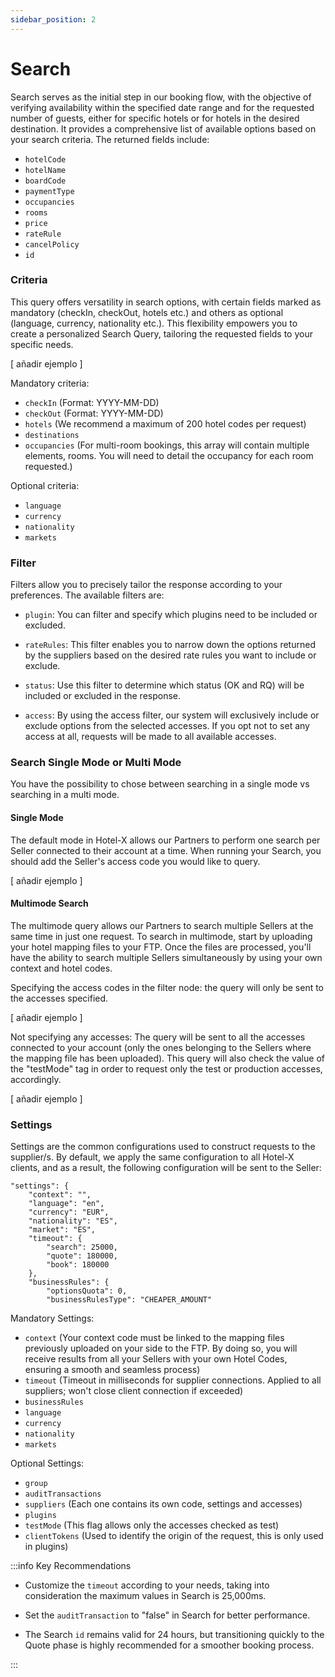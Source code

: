 ```yaml
---
sidebar_position: 2
---
```


# Search

Search serves as the initial step in our booking flow, with the objective of verifying availability within the specified date range and for the requested number of guests, either for specific hotels or for hotels in the desired destination. It provides a comprehensive list of available options based on your search criteria. The returned fields include:

* `hotelCode`
* `hotelName`
* `boardCode`
* `paymentType`
* `occupancies`
* `rooms`
* `price`
* `rateRule`
* `cancelPolicy`
* `id`

### Criteria 

This query offers versatility in search options, with certain fields marked as mandatory (checkIn, checkOut, hotels etc.) and others as optional (language, currency, nationality etc.). This flexibility empowers you to create a personalized Search Query, tailoring the requested fields to your specific needs. 

[ añadir ejemplo ]

Mandatory criteria:
* `checkIn` (Format: YYYY-MM-DD)
* `checkOut` (Format: YYYY-MM-DD)
* `hotels` (We recommend a maximum of 200 hotel codes per request)
* `destinations`
* `occupancies` (For multi-room bookings, this array will contain multiple elements, rooms. You will need to detail the occupancy for each room requested.)

Optional criteria:
* `language`
* `currency`
* `nationality`
* `markets`

### Filter

Filters allow you to precisely tailor the response according to your preferences. The available filters are:

* `plugin`: You can filter and specify which plugins need to be included or excluded.

* `rateRules`: This filter enables you to narrow down the options returned by the suppliers based on the desired rate rules you want to include or exclude.

* `status`: Use this filter to determine which status (OK and RQ) will be included or excluded in the response.

* `access`: By using the access filter, our system will exclusively include or exclude options from the selected accesses. If you opt not to set any access at all, requests will be made to all available accesses.

### Search Single Mode or Multi Mode

You have the possibility to chose between searching in a single mode vs searching in a multi mode.

#### Single Mode 

The default mode in Hotel-X allows our Partners to perform one search per Seller connected to their account at a time. When running your Search, you should add the Seller's access code you would like to query.

[ añadir ejemplo ]

#### Multimode Search

The multimode query allows our Partners to search multiple Sellers at the same time in just one request. To search in multimode, start by uploading your hotel mapping files to your FTP. Once the files are processed, you'll have the ability to search multiple Sellers simultaneously by using your own context and hotel codes.

Specifying the access codes in the filter node: the query will only be sent to the accesses specified.

[ añadir ejemplo ]

Not specifying any accesses: The query will be sent to all the accesses connected to your account (only the ones belonging to the Sellers where the mapping file has been uploaded). This query will also check the value of the "testMode" tag in order to request only the test or production accesses, accordingly.

[ añadir ejemplo ]

### Settings 

Settings are the common configurations used to construct requests to the supplier/s. By default, we apply the same configuration to all Hotel-X clients, and as a result, the following configuration will be sent to the Seller:

	"settings": {
		"context": "",
		"language": "en",
		"currency": "EUR",
		"nationality": "ES",
		"market": "ES",
		"timeout": {
			"search": 25000,
			"quote": 180000,
			"book": 180000
		},
		"businessRules": {
			"optionsQuota": 0,
			"businessRulesType": "CHEAPER_AMOUNT"

Mandatory Settings:
* `context` (Your context code must be linked to the mapping files previously uploaded on your side to the FTP. By doing so, you will receive results from all your Sellers with your own Hotel Codes, ensuring a smooth and seamless process)
* `timeout` (Timeout in milliseconds for supplier connections. Applied to all suppliers; won't close client connection if exceeded)
* `businessRules`
* `language`
* `currency`
* `nationality`
* `markets`

Optional Settings:
* `group`
* `auditTransactions` 
* `suppliers` (Each one contains its own code, settings and accesses)
* `plugins`
* `testMode` (This flag allows only the accesses checked as test)
* `clientTokens` (Used to identify the origin of the request, this is only used in plugins)

:::info Key Recommendations

* Customize the `timeout` according to your needs, taking into consideration the maximum values in Search is 25,000ms.

* Set the `auditTransaction` to "false" in Search for better performance.

* The Search `id` remains valid for 24 hours, but transitioning quickly to the Quote phase is highly recommended for a smoother booking process.

:::